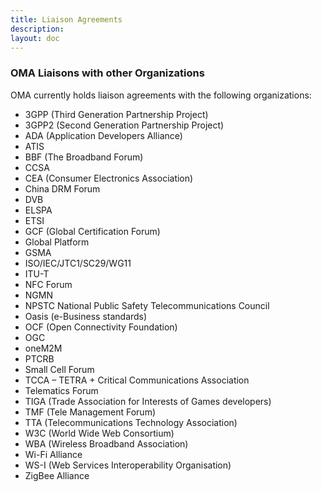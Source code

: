 ```yaml
---
title: Liaison Agreements
description:
layout: doc
---
```



### OMA Liaisons with other Organizations

OMA currently holds liaison agreements with the following organizations:
* 3GPP (Third Generation Partnership Project)
* 3GPP2 (Second Generation Partnership Project)
* ADA (Application Developers Alliance)
* ATIS
* BBF (The Broadband Forum)
* CCSA
* CEA (Consumer Electronics Association)
* China DRM Forum
* DVB
* ELSPA
* ETSI
* GCF (Global Certification Forum)
* Global Platform
* GSMA
* ISO/IEC/JTC1/SC29/WG11
* ITU-T
* NFC Forum
* NGMN
* NPSTC National Public Safety Telecommunications Council
* Oasis (e-Business standards)
* OCF (Open Connectivity Foundation)
* OGC
* oneM2M
* PTCRB
* Small Cell Forum
* TCCA – TETRA + Critical Communications Association
* Telematics Forum
* TIGA (Trade Association for Interests of Games developers)
* TMF (Tele Management Forum)
* TTA (Telecommunications Technology Association)
* W3C (World Wide Web Consortium)
* WBA (Wireless Broadband Association)
* Wi-Fi Alliance
* WS-I (Web Services Interoperability Organisation)
* ZigBee Alliance
